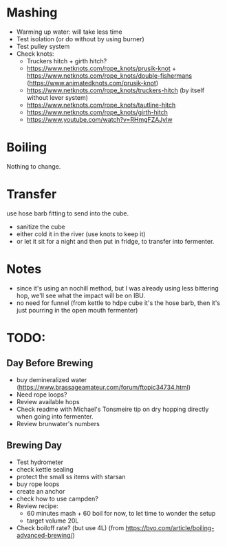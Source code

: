

# Mashing

* Warming up water: will take less time
* Test isolation (or do without by using burner)
* Test pulley system
* Check knots:
  * Truckers hitch + girth hitch?
  * https://www.netknots.com/rope_knots/prusik-knot + https://www.netknots.com/rope_knots/double-fishermans (https://www.animatedknots.com/prusik-knot)
  * https://www.netknots.com/rope_knots/truckers-hitch (by itself without lever system)
  * https://www.netknots.com/rope_knots/tautline-hitch
  * https://www.netknots.com/rope_knots/girth-hitch
  * https://www.youtube.com/watch?v=RHmgFZAJylw
  
# Boiling

Nothing to change.

# Transfer

use hose barb fitting to send into the cube.
 * sanitize the cube
 * either cold it in the river (use knots to keep it)
 * or let it sit for a night and then put in fridge, to transfer into fermenter. 

# Notes

* since it's using an nochill method, but I was already using less bittering hop, we'll see what the impact will be on IBU.
* no need for funnel (from kettle to hdpe cube it's the hose barb, then it's just pourring in the open mouth fermenter)

# TODO:

## Day Before Brewing

* buy demineralized water (https://www.brassageamateur.com/forum/ftopic34734.html)
* Need rope loops?
* Review available hops
* Check readme with Michael's Tonsmeire tip on dry hopping directly when going into fermenter.
* Review brunwater's numbers

## Brewing Day

* Test hydrometer
* check kettle sealing
* protect the small ss items with starsan 
* buy rope loops
* create an anchor
* check how to use campden?
* Review recipe:
  * 60 minutes mash + 60 boil for now, to let time to wonder the setup
  * target volume 20L
* Check boiloff rate? (but use 4L) (from https://byo.com/article/boiling-advanced-brewing/)
